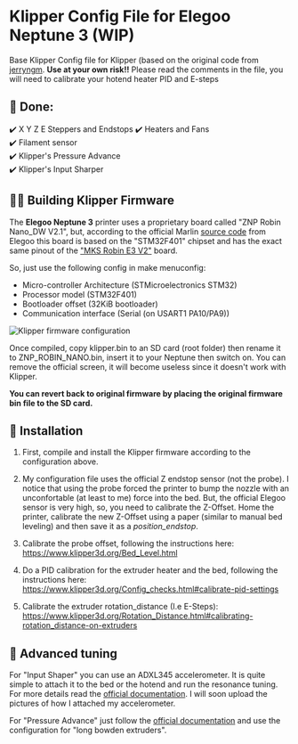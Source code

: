 # Klipper Config File for Elegoo Neptune 3 (WIP)

Base Klipper Config file for Klipper (based on the original code from [jerryngm](https://github.com/jerryngm/Neptune-Elegoo3-Klipper). **Use at your own risk!!** Please read the comments in the file, you will need to calibrate your hotend heater PID and E-steps   

## 📄 **Done:**  
 ✔️ X Y Z E Steppers and Endstops 
 ✔️ Heaters and Fans  
 ✔️ Filament sensor  
 ✔️ Klipper's Pressure Advance  
 ✔️ Klipper's Input Sharper

## **👨‍🏫 Building Klipper Firmware**  
 
 The **Elegoo Neptune 3** printer uses a proprietary board called "ZNP Robin Nano_DW V2.1", but, according to the official Marlin [source code](https://github.com/NARUTOfzr/Neptune_3) from Elegoo this board is based on the "STM32F401" chipset and has the exact same pinout of the ["MKS Robin E3 V2"](https://github.com/NARUTOfzr/Neptune_3/blob/main/ZNP_F401_Marlin-V_1.0.3/Marlin/src/pins/stm32f4/pins_MKS_E3_V2.h) board.

 So, just use the following config in make menuconfig:
 - Micro-controller Architecture (STMicroelectronics STM32)
 - Processor model (STM32F401)
 - Bootloader offset (32KiB bootloader)
 - Communication interface (Serial (on USART1 PA10/PA9))
 
![Klipper firmware configuration](https://github.com/jerryngm/Neptune-Elegoo3-Klipper/raw/main/Klipper-Build-Settings.jpg)  

 Once compiled, copy klipper.bin to an SD card (root folder) then rename it to ZNP_ROBIN_NANO.bin, insert it to your Neptune then switch on. You can remove the official screen, it will become useless since it doesn't work with Klipper.
 
 **You can revert back to original firmware by placing the original firmware bin file to the SD card.**
 
 ## **🔧 Installation**  

 1) First, compile and install the Klipper firmware according to the configuration above.
 
 2) My configuration file uses the official Z endstop sensor (not the probe). I notice that using the probe forced the printer to bump the nozzle with an unconfortable (at least to me) force into the bed. But, the official Elegoo sensor is very high, so, you need to calibrate the Z-Offset. Home the printer, calibrate the new Z-Offset using a paper (similar to manual bed leveling) and then save it as a *position_endstop*.
 
 3) Calibrate the probe offset, following the instructions here: https://www.klipper3d.org/Bed_Level.html
 
 4) Do a PID calibration for the extruder heater and the bed, following the instructions here: https://www.klipper3d.org/Config_checks.html#calibrate-pid-settings
 
 5) Calibrate the extruder rotation_distance (I.e E-Steps): https://www.klipper3d.org/Rotation_Distance.html#calibrating-rotation_distance-on-extruders

 ## **🔧 Advanced tuning** 
 
 For "Input Shaper" you can use an ADXL345 accelerometer. It is quite simple to attach it to the bed or the hotend and run the resonance tuning. For more details read the [official documentation](https://www.klipper3d.org/Resonance_Compensation.html). I will soon upload the pictures of how I attached my accelerometer.
 
 For "Pressure Advance" just follow the [official documentation](https://www.klipper3d.org/Pressure_Advance.html) and use the configuration for "long bowden extruders".
